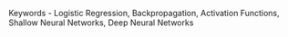 Keywords - Logistic Regression, Backpropagation, Activation Functions, Shallow Neural Networks, Deep Neural Networks
